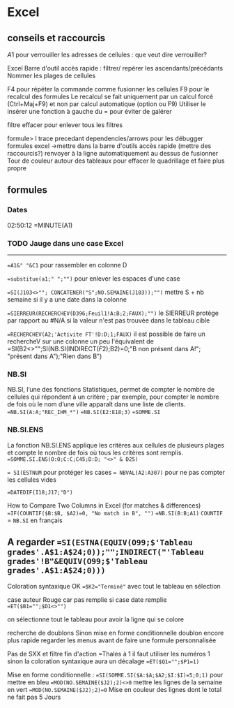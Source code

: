 # Excel

## conseils et raccourcis
$A$1 pour verrouiller les adresses de cellules : que veut dire verrouiller?

Excel Barre d'outil accès rapide : filtrer/ repérer les ascendants/précédants
Nommer les plages de cellules

F4 pour répéter la commande comme fusionner les cellules
F9 pour le recalcul des formules
Le recalcul se fait uniquement par un calcul forcé (Ctrl+Maj+F9) et non par calcul automatique (option ou F9)
Utiliser le insérer une fonction à gauche du = pour éviter de galérer

filtre effacer pour enlever tous les filtres

formule>
 l trace precedant dependencies/arrows pour les débugger  formules excel
 ->mettre dans la barre d'outils accès rapide (mettre des 
raccourcis?)
renvoyer à la ligne automatiquement au dessus de fusionner
Tour de couleur autour des tableaux pour effacer le quadrillage et faire plus propre

## formules 

### Dates
02:50:12 =MINUTE(A1)

### TODO Jauge dans une case Excel 
------------------------
`=A1&" "&C1` pour rassembler en colonne D

`=substitue(a1;" ";"")` pour enlever les espaces d'une case 

`=SI(J103<>""; CONCATENER("S";NO.SEMAINE(J103));"")` mettre S + nb semaine si il y a une date dans la colonne

`=SIERREUR(RECHERCHEV(D396;Feuil1!A:B;2;FAUX);"")`
le SIERREUR protège par rapport au #N/A si la valeur n'est pas trouvée dans le tableau cible

`=RECHERCHEV(A2;'Activite FT'!D:D;1;FAUX)`
il est possible de faire un rechercheV sur une colonne 
un peu l'équivalent de =SI(B2<>"";SI(NB.SI(INDIRECT($F$2);B2)=0;"B non présent dans A!"; "présent dans A");"Rien dans B")

### NB.SI
NB.SI, l’une des fonctions Statistiques,  permet de compter le nombre de cellules qui répondent à un critère ; 
par exemple, pour compter le nombre de fois où le nom d’une ville 
apparaît dans une liste de clients.
`=NB.SI(A:A;"REC_IHM_*")`
`=NB.SI(E2:E18;3)`
`=SOMME.SI`

### NB.SI.ENS 
La fonction NB.SI.ENS applique les critères aux cellules de plusieurs 
plages et compte le nombre de fois où tous les critères sont remplis.
`=SOMME.SI.ENS(O:O;C:C;C45;D:D; "<>" & D25)`

`= SI(ESTNUM` pour protéger les cases
`= NBVAL(A2:A307)` pour ne pas compter les cellules vides

`=DATEDIF(I18;J17;"D")`

How to Compare Two Columns in Excel (for matches & differences)
`=IF(COUNTIF($B:$B, $A2)=0, "No match in B", "")`
`=NB.SI(B:B;A1)`
`COUNTIF` = `NB.SI` en français 

A regarder
`=SI(ESTNA(EQUIV(O99;$'Tableau grades'.A$1:A$24;0));"";INDIRECT("'Tableau
 grades'!B"&EQUIV(O99;$'Tableau grades'.A$1:A$24;0)))`
---------------------------------
Coloration syntaxique OK 
`=$K2="Terminé"` avec tout le tableau en sélection 

case auteur Rouge car pas remplie si case date remplie
`=ET($B1="";$D1<>"")`

on sélectionne tout le tableau pour avoir la ligne qui se colore

recherche de doublons
Sinon mise en forme conditionnelle doublon encore plus rapide
regarder les menus avant de faire une formule personnalisée 

Pas de SXX et filtre fin d'action =Thales à 1 il faut utiliser les numéros 1 sinon la coloration syntaxique aura un décalage
`=ET($Q1="";$P1=1)`

Mise en forme conditionnelle : 
`=SI(SOMME.SI($A:$A;$A2;$I:$I)=5;0;1)`
pour mettre en bleu 
`=MOD(NO.SEMAINE($J2);2)<>0`
mettre les lignes de la semaine en vert 
`=MOD(NO.SEMAINE($J2);2)=0`
Mise en couleur des lignes dont le total ne fait pas 5 Jours 

